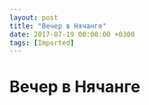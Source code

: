 ```yaml
---
layout: post
title: "Вечер в Нячанге"
date: 2017-07-19 00:00:00 +0300
tags: [Imported]
---
```

# Вечер в Нячанге

